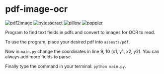 # pdf-image-ocr

[![pdf2image](https://img.shields.io/badge/pdf2image-pypi-blue.svg)](https://pypi.org/project/pdf2image/1.5.4/)
[![pytesseract](https://img.shields.io/badge/pytesseract-pypi-red.svg)](https://pypi.org/project/pytesseract/)
[![pillow](https://img.shields.io/badge/pillow-pypi-orange.svg)](https://pypi.org/project/Pillow/)
[![poppler](https://img.shields.io/badge/poppler-src-yellowgreen.svg)](http://blog.alivate.com.au/poppler-windows/)

Program to find text fields in pdfs and convert to images for OCR to read.

To use the program, place your desired pdf into `assests/pdf`.

Now in `main.py` change the coordinates in line 9, 10 (x1, y1, x2, y2). You can always add more fields to parse.

Finally type the command in your terminal: `python main.py`.
